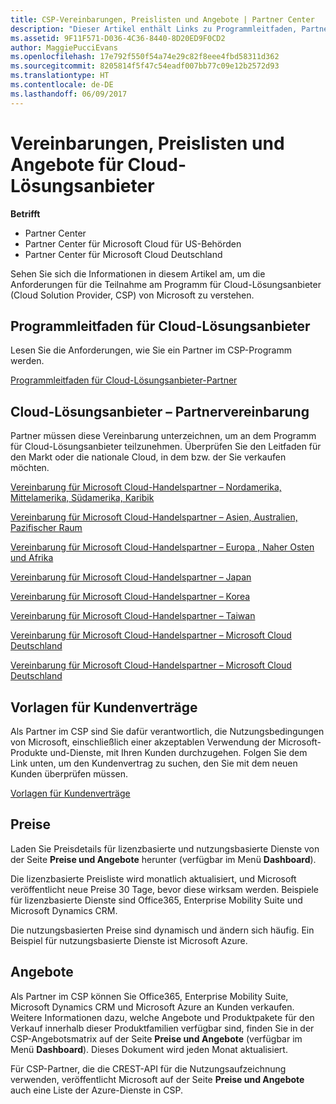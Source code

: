 ```yaml
---
title: CSP-Vereinbarungen, Preislisten und Angebote | Partner Center
description: "Dieser Artikel enthält Links zu Programmleitfaden, Partnervereinbarungen, Kundenverträgen, Preislisten und Angeboten für Cloud-Lösungsanbieter."
ms.assetid: 9F11F571-D036-4C36-8440-8D20ED9F0CD2
author: MaggiePucciEvans
ms.openlocfilehash: 17e792f550f54a74e29c82f8eee4fbd58311d362
ms.sourcegitcommit: 8205814f5f47c54eadf007bb77c09e12b2572d93
ms.translationtype: HT
ms.contentlocale: de-DE
ms.lasthandoff: 06/09/2017
---
```

# <a name="cloud-solution-provider-agreements-price-lists-and-offers"></a>Vereinbarungen, Preislisten und Angebote für Cloud-Lösungsanbieter

**Betrifft**

-  Partner Center
-  Partner Center für Microsoft Cloud für US-Behörden
-  Partner Center für Microsoft Cloud Deutschland


Sehen Sie sich die Informationen in diesem Artikel am, um die Anforderungen für die Teilnahme am Programm für Cloud-Lösungsanbieter (Cloud Solution Provider, CSP) von Microsoft zu verstehen. 

## <a href="" id="programguide"></a>Programmleitfaden für Cloud-Lösungsanbieter


Lesen Sie die Anforderungen, wie Sie ein Partner im CSP-Programm werden.

[Programmleitfaden für Cloud-Lösungsanbieter-Partner](http://go.microsoft.com/fwlink/p/?LinkId=617100)

## <a href="" id="partneragreement"></a>Cloud-Lösungsanbieter – Partnervereinbarung


Partner müssen diese Vereinbarung unterzeichnen, um an dem Programm für Cloud-Lösungsanbieter teilzunehmen. Überprüfen Sie den Leitfaden für den Markt oder die nationale Cloud, in dem bzw. der Sie verkaufen möchten.

[Vereinbarung für Microsoft Cloud-Handelspartner – Nordamerika, Mittelamerika, Südamerika, Karibik](http://go.microsoft.com/fwlink/p/?LinkId=617094)

[Vereinbarung für Microsoft Cloud-Handelspartner – Asien, Australien, Pazifischer Raum](http://go.microsoft.com/fwlink/p/?LinkId=617095)

[Vereinbarung für Microsoft Cloud-Handelspartner – Europa , Naher Osten und Afrika](http://go.microsoft.com/fwlink/p/?LinkId=617096)

[Vereinbarung für Microsoft Cloud-Handelspartner – Japan](http://go.microsoft.com/fwlink/p/?LinkId=617097)

[Vereinbarung für Microsoft Cloud-Handelspartner – Korea](http://go.microsoft.com/fwlink/p/?LinkId=617098)

[Vereinbarung für Microsoft Cloud-Handelspartner – Taiwan](http://go.microsoft.com/fwlink/p/?LinkId=617099)

[Vereinbarung für Microsoft Cloud-Handelspartner – Microsoft Cloud Deutschland](https://go.microsoft.com/fwlink/p/?linkid=831385)

[Vereinbarung für Microsoft Cloud-Handelspartner – Microsoft Cloud Deutschland](https://go.microsoft.com/fwlink/p/?linkid=843364)

## <a href="" id="customeragreementtemplate"></a>Vorlagen für Kundenverträge


Als Partner im CSP sind Sie dafür verantwortlich, die Nutzungsbedingungen von Microsoft, einschließlich einer akzeptablen Verwendung der Microsoft-Produkte und-Dienste, mit Ihren Kunden durchzugehen. Folgen Sie dem Link unten, um den Kundenvertrag zu suchen, den Sie mit dem neuen Kunden überprüfen müssen. 

[Vorlagen für Kundenverträge](agreements.md)

## <a name="pricing"></a>Preise


Laden Sie Preisdetails für lizenzbasierte und nutzungsbasierte Dienste von der Seite **Preise und Angebote** herunter (verfügbar im Menü **Dashboard**). 

Die lizenzbasierte Preisliste wird monatlich aktualisiert, und Microsoft veröffentlicht neue Preise 30 Tage, bevor diese wirksam werden. Beispiele für lizenzbasierte Dienste sind Office365, Enterprise Mobility Suite und Microsoft Dynamics CRM. 

Die nutzungsbasierten Preise sind dynamisch und ändern sich häufig. Ein Beispiel für nutzungsbasierte Dienste ist Microsoft Azure.


## <a name="offers"></a>Angebote


Als Partner im CSP können Sie Office365, Enterprise Mobility Suite, Microsoft Dynamics CRM und Microsoft Azure an Kunden verkaufen. Weitere Informationen dazu, welche Angebote und Produktpakete für den Verkauf innerhalb dieser Produktfamilien verfügbar sind, finden Sie in der CSP-Angebotsmatrix auf der Seite **Preise und Angebote** (verfügbar im Menü **Dashboard**). Dieses Dokument wird jeden Monat aktualisiert.

Für CSP-Partner, die die CREST-API für die Nutzungsaufzeichnung verwenden, veröffentlicht Microsoft auf der Seite **Preise und Angebote** auch eine Liste der Azure-Dienste in CSP.


